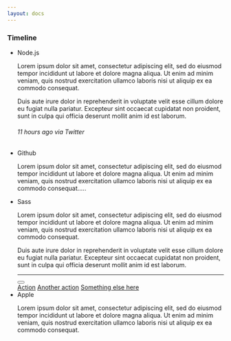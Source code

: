 ```yaml
---
layout: docs
---
```

<div class="header text-center">
  <h3 class="title">Timeline</h3>
</div>
<div class="row">
  <div class="col-md-12">
    <div class="card card-timeline card-plain">
      <div class="card-body">
        <ul class="timeline">
          <li class="timeline-inverted">
            <div class="timeline-badge danger">
              <i class="bee-icons fab fa-node-js"></i>
            </div>
            <div class="timeline-panel">
              <div class="timeline-heading">
                <span class="badge badge-pill badge-danger">Node.js</span>
              </div>
              <div class="timeline-body">
                <p>Lorem ipsum dolor sit amet, consectetur adipiscing elit, sed do eiusmod tempor incididunt ut labore et dolore magna aliqua. Ut enim ad minim veniam, quis nostrud exercitation ullamco laboris nisi ut aliquip ex ea commodo consequat.</p>
                <p>Duis aute irure dolor in reprehenderit in voluptate velit esse cillum dolore eu fugiat nulla pariatur. Excepteur sint occaecat cupidatat non proident, sunt in culpa qui officia deserunt mollit anim id est laborum.</p>
              </div>
              <h6>
                <i class="ti-time"></i> 11 hours ago via Twitter
              </h6>
            </div>
          </li>
          <li>
            <div class="timeline-badge success">
              <i class="bee-icons fab fa-github"></i>
            </div>
            <div class="timeline-panel">
              <div class="timeline-heading">
                <span class="badge badge-pill badge-success">Github</span>
              </div>
              <div class="timeline-body">
                <p>Lorem ipsum dolor sit amet, consectetur adipiscing elit, sed do eiusmod tempor incididunt ut labore et dolore magna aliqua. Ut enim ad minim veniam, quis nostrud exercitation ullamco laboris nisi ut aliquip ex ea commodo consequat.....</p>
              </div>
            </div>
          </li>
          <li class="timeline-inverted">
            <div class="timeline-badge info">
              <i class="bee-icons fab fa-sass"></i>
            </div>
            <div class="timeline-panel">
              <div class="timeline-heading">
                <span class="badge badge-pill badge-info">Sass</span>
              </div>
              <div class="timeline-body">
                <p>Lorem ipsum dolor sit amet, consectetur adipiscing elit, sed do eiusmod tempor incididunt ut labore et dolore magna aliqua. Ut enim ad minim veniam, quis nostrud exercitation ullamco laboris nisi ut aliquip ex ea commodo consequat.</p>
                <p>Duis aute irure dolor in reprehenderit in voluptate velit esse cillum dolore eu fugiat nulla pariatur. Excepteur sint occaecat cupidatat non proident, sunt in culpa qui officia deserunt mollit anim id est laborum.</p>
                <hr>
              </div>
              <div class="timeline-footer">
                <div class="dropdown">
                  <button type="button" class="btn btn-round btn-info dropdown-toggle" data-toggle="dropdown">
                    <i class="bee-icons fas fa-cogs"></i>
                  </button>
                  <div class="dropdown-menu">
                    <a class="dropdown-item" href="#">Action</a>
                    <a class="dropdown-item" href="#">Another action</a>
                    <a class="dropdown-item" href="#">Something else here</a>
                  </div>
                </div>
              </div>
            </div>
          </li>
          <li>
            <div class="timeline-badge warning">
              <i class="bee-icons fab fa-apple"></i>
            </div>
            <div class="timeline-panel">
              <div class="timeline-heading">
                <span class="badge badge-pill badge-warning">Apple</span>
              </div>
              <div class="timeline-body">
                <p>Lorem ipsum dolor sit amet, consectetur adipiscing elit, sed do eiusmod tempor incididunt ut labore et dolore magna aliqua. Ut enim ad minim veniam, quis nostrud exercitation ullamco laboris nisi ut aliquip ex ea commodo consequat.</p>
              </div>
            </div>
          </li>
        </ul>
      </div>
    </div>
  </div>
</div>